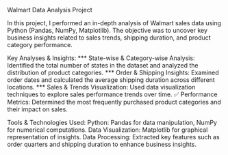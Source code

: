 Walmart Data Analysis Project

In this project, I performed an in-depth analysis of Walmart sales data using Python (Pandas, NumPy, Matplotlib). The objective was to uncover key business insights related to sales trends, shipping duration, and product category performance.

Key Analyses & Insights:
***  State-wise & Category-wise Analysis: Identified the total number of states in the dataset and analyzed the distribution of product categories.
*** Order & Shipping Insights: Examined order dates and calculated the average shipping duration across different locations.
*** Sales & Trends Visualization: Used data visualization techniques to explore sales performance trends over time.
✅ Performance Metrics: Determined the most frequently purchased product categories and their impact on sales.

Tools & Technologies Used:
Python: Pandas for data manipulation, NumPy for numerical computations.
Data Visualization: Matplotlib for graphical representation of insights.
Data Processing: Extracted key features such as order quarters and shipping duration to enhance business insights.
